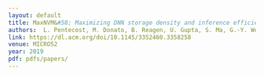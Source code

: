 ```yaml
---
layout: default
title: MaxNVM&#58; Maximizing DNN storage density and inference efficiency with sparse encoding and error mitigation 
authors:  L. Pentecost, M. Donato, B. Reagen, U. Gupta, S. Ma, G.-Y. Wei, and D. Brooks 
link: https://dl.acm.org/doi/10.1145/3352460.3358258
venue: MICRO52
year: 2019
pdf: pdfs/papers/
---
```

